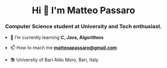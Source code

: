 <h1 align="center">Hi 👋 I'm Matteo Passaro</h1>
<h3 align="center">Computer Science student at University and Tech enthusiast.</h3>


- 🌱 I’m currently learning **C, Java, Algorithms**

- 📫 How to reach me **matteoapassaro@gmail.com**

- 📚 University of Bari Aldo Moro, Bari, Italy

